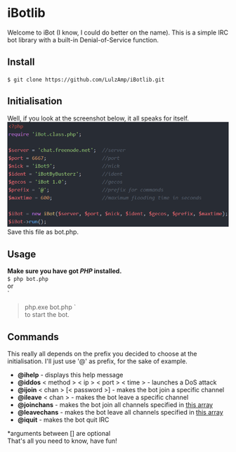 
# iBotlib
Welcome to iBot (I know, I could do better on the name). This is a simple IRC bot library with a built-in Denial-of-Service function.

## Install
`
$ git clone https://github.com/LulzAmp/iBotlib.git
`


## Initialisation
Well, if you look at the screenshot below, it all speaks for itself.
![Bot initialisation](img/Example.png)  
Save this file as bot.php.

## Usage
**Make sure you have got _PHP_ installed.**  
`
$ php bot.php
`  
or  
`
> php.exe bot.php
`  
to start the bot.

## Commands
This really all depends on the prefix you decided to choose at the initialisation. I'll just use '@' as prefix, for the sake of example.
* **@ihelp** - displays this help message
* **@iddos** < method > < ip > < port > < time > - launches a DoS attack
* **@ijoin** < chan > [< password >] - makes the bot join a specific channel
* **@ileave** < chan > - makes the bot leave a specific channel
* **@joinchans** - makes the bot join all channels specified in [this array](https://github.com/LulzAmp/iBotlib/blob/master/iBot.class.php#L10-L13)
* **@leavechans** - makes the bot leave all channels specified in [this array](https://github.com/LulzAmp/iBotlib/blob/master/iBot.class.php#L10-L13)
* **@iquit** - makes the bot quit IRC

*arguments between [] are optional  
That's all you need to know, have fun!

